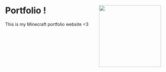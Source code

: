 # Portfolio <img align="right" src="https://user-images.githubusercontent.com/70197204/156967127-47f6100f-315d-4618-b760-23541fbf4628.png" height="200" width="200">!
This is my Minecraft portfolio website <3
